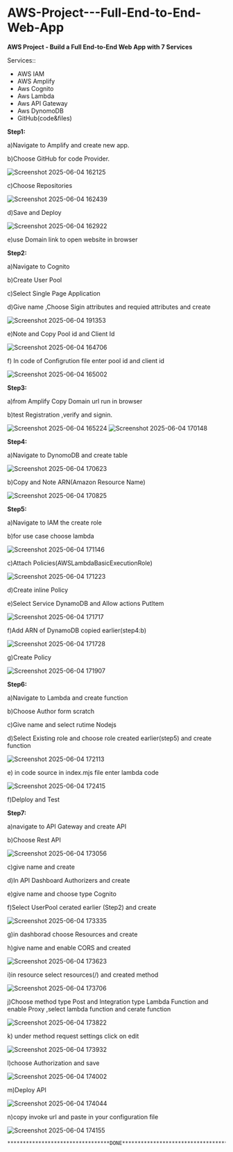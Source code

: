 # AWS-Project---Full-End-to-End-Web-App

**AWS Project - Build a Full End-to-End Web App with 7 Services**

Services::
<ul>
  <li>AWS IAM</li>
  <li>AWS Amplify</li>
  <li>Aws Cognito</li>
  <li>Aws Lambda</li>
  <li>Aws API Gateway</li>
  <li>Aws DynomoDB</li>
  <li>GitHub(code&files)</li>
</ul>

**Step1:**

a)Navigate to Amplify and create new app.

b)Choose GitHub for code Provider.

![Screenshot 2025-06-04 162125](https://github.com/user-attachments/assets/2a8f1675-dff3-4bf2-875d-3e2ca7569c6d)

c)Choose Repositories

![Screenshot 2025-06-04 162439](https://github.com/user-attachments/assets/48c889f5-3409-490a-ae00-14b7e7929559)

d)Save and Deploy

![Screenshot 2025-06-04 162922](https://github.com/user-attachments/assets/469630b4-3dfa-4f0e-85ce-1c773533a359)

e)use Domain link to open website in browser


**Step2:**

a)Navigate to Cognito

b)Create User Pool

c)Select Single Page Application

d)Give name ,Choose Sigin attributes and requied attributes and create

![Screenshot 2025-06-04 191353](https://github.com/user-attachments/assets/8c31fca9-dcf6-41c3-8563-d155f8457c9b)

e)Note and Copy Pool id and Client Id

![Screenshot 2025-06-04 164706](https://github.com/user-attachments/assets/ac4a6147-149a-4e4b-8540-101b4439dedc)

f) In code  of Configrution file enter pool id and client id

![Screenshot 2025-06-04 165002](https://github.com/user-attachments/assets/b668a21e-616f-4c8f-9b50-162f27a38c4b)


**Step3:**

a)from Amplify Copy Domain url run in browser

b)test Registration ,verify and  signin.

![Screenshot 2025-06-04 165224](https://github.com/user-attachments/assets/0ae3bf51-bf27-4c1f-bd03-724d4deaea96)
![Screenshot 2025-06-04 170148](https://github.com/user-attachments/assets/2189c078-4790-4767-a53f-6ec8dfd297d4)


**Step4:**

a)Navigate to DynomoDB and create table

![Screenshot 2025-06-04 170623](https://github.com/user-attachments/assets/068e544d-51a9-4b69-abc7-a803965b53ef)

b)Copy and Note ARN(Amazon Resource Name)

![Screenshot 2025-06-04 170825](https://github.com/user-attachments/assets/0cb83f98-0d08-488a-8a15-7536e17957e3)


**Step5:**

a)Navigate to IAM the create role

b)for use case choose lambda

![Screenshot 2025-06-04 171146](https://github.com/user-attachments/assets/535184ae-e283-46aa-9979-80f796468725)

c)Attach Policies(AWSLambdaBasicExecutionRole)

![Screenshot 2025-06-04 171223](https://github.com/user-attachments/assets/968a0459-7808-4517-bfab-f6df83039607)

d)Create inline Policy

e)Select Service DynamoDB and Allow actions PutItem

![Screenshot 2025-06-04 171717](https://github.com/user-attachments/assets/7e1405e9-9a87-4473-b9a0-9c5399bd7d75)

f)Add ARN of DynamoDB copied earlier(step4:b)

![Screenshot 2025-06-04 171728](https://github.com/user-attachments/assets/2205ab2a-d5e7-4639-834b-66ecbaaed934)

g)Create Policy

![Screenshot 2025-06-04 171907](https://github.com/user-attachments/assets/36b7f7ca-7ddf-4a34-b520-5a66519bb427)


**Step6:**

a)Navigate to Lambda and create function

b)Choose Author form scratch 

c)Give name and select rutime Nodejs

d)Select Existing role and choose role created earlier(step5) and create function

![Screenshot 2025-06-04 172113](https://github.com/user-attachments/assets/52279893-e5a2-45ee-9de3-91529435e401)

e) in code source in index.mjs file enter lambda code

![Screenshot 2025-06-04 172415](https://github.com/user-attachments/assets/69262fbd-618a-4d0f-b4db-875224735ac2)

f)Delploy and Test


**Step7:**

a)navigate to API Gateway and create API

b)Choose Rest API

![Screenshot 2025-06-04 173056](https://github.com/user-attachments/assets/09cb0ab9-5e99-47d8-b223-b109b0e4eb81)

c)give name and create

d)In API Dashboard Authorizers and create

e)give name and choose type Cognito

f)Select UserPool cerated earlier (Step2) and create

![Screenshot 2025-06-04 173335](https://github.com/user-attachments/assets/a06f7bc8-ff5b-44e4-88fc-a73ef1b0a418)

g)in dashborad choose Resources and create

h)give name and enable CORS and created

![Screenshot 2025-06-04 173623](https://github.com/user-attachments/assets/dc3cbe16-4e62-4620-9208-7ee902f20d72)

i)in resource select resources(/) and created method

![Screenshot 2025-06-04 173706](https://github.com/user-attachments/assets/03b7e67a-c6fc-43c9-9b3d-02181643443d)

j)Choose method type Post and Integration type Lambda Function and enable Proxy ,select lambda function and cerate function

![Screenshot 2025-06-04 173822](https://github.com/user-attachments/assets/fffc3c20-a731-46af-a0fd-f3fbdc066b37)

k) under method request settings click on edit

![Screenshot 2025-06-04 173932](https://github.com/user-attachments/assets/e753260c-f33e-4c15-a62a-d5bd2ca70d0a)

l)choose Authorization  and save

![Screenshot 2025-06-04 174002](https://github.com/user-attachments/assets/13ff1221-a710-4402-afc2-0732d6c35877)

m)Deploy API

![Screenshot 2025-06-04 174044](https://github.com/user-attachments/assets/e748014c-f4b8-4385-b212-b4c061011424)

n)copy invoke url and paste in your configuration file

![Screenshot 2025-06-04 174155](https://github.com/user-attachments/assets/84e313bb-421c-4224-9c73-29267eeff504)






    *********************************DONE**********************************************






































